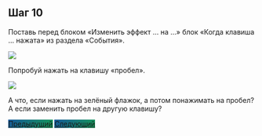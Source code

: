 ## Шаг 10

Поставь перед блоком  «Изменить эффект ... на ...» блок «Когда клавиша ... нажата» из раздела «События».

<img src="/scratchtutorial/gifs/10.gif">

Попробуй нажать на клавишу «пробел».

<img src="/scratchtutorial/gifs/result2.gif">

А что, если нажать на зелёный флажок, а потом понажимать на пробел? А если заменить пробел на другую клавишу?

<a href="/scratchtutorial/9.html" class="btn" style="background-color: #159957; background-image: linear-gradient(120deg, #155799, #159957);">Предыдущий</a> <a href="/scratchtutorial/11.html" class="btn" style="background-color: #159957; background-image: linear-gradient(120deg, #155799, #159957);">Следующий</a>
